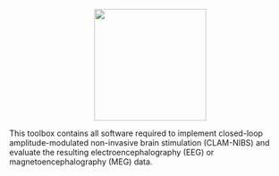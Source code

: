 <p align="center"><img src="https://github.com/davidhaslacher/clam-nibs/assets/17557712/828c61be-2036-412a-8403-f5f9a8885ab4" width="200"></p>
This toolbox contains all software required to implement closed-loop amplitude-modulated non-invasive brain stimulation (CLAM-NIBS) and evaluate the resulting electroencephalography (EEG) or magnetoencephalography (MEG) data.
